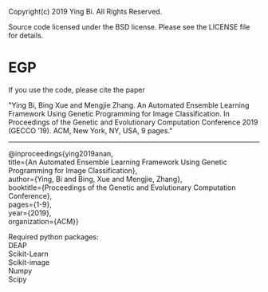Copyright(c) 2019 Ying Bi.
All Rights Reserved.

Source code licensed under the BSD license. Please see the LICENSE file for details.

EGP
=============
If you use the code, please cite the paper 

"Ying Bi, Bing Xue and Mengjie Zhang. An Automated Ensemble Learning Framework Using Genetic Programming for Image Classification. In Proceedings of the Genetic and Evolutionary Computation Conference 2019
(GECCO ’19). ACM, New York, NY, USA, 9 pages."

-----
@inproceedings{ying2019anan,<br/>
	title={An Automated Ensemble Learning Framework Using Genetic Programming for Image Classification},<br/>
	author={Ying, Bi and Bing, Xue and Mengjie, Zhang},<br/>
	booktitle={Proceedings of the Genetic and Evolutionary Computation Conference},<br/>
	pages={1-9},<br/>
	year={2019},<br/>
	organization={ACM}}


Required python packages:<br/>
	DEAP<br/>
	Scikit-Learn<br/>
	Scikit-image<br/>
	Numpy<br/>
	Scipy<br/>
